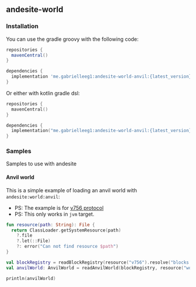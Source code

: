 ## andesite-world

### Installation

You can use the gradle groovy with the following code:

```groovy
repositories {
  mavenCentral()
}

dependencies {
  implementation 'me.gabrielleeg1:andesite-world-anvil:{latest_version}' // Example for version v756 protocol
}
```

Or either with kotlin gradle dsl:

```kt
repositories {
  mavenCentral()
}

dependencies {
  implementation("me.gabrielleeg1:andesite-world-anvil:{latest_version}") // Example for version v756 protocol
}
```

### Samples

Samples to use with andesite

#### Anvil world

This is a simple example of loading an anvil world with `andesite:world:anvil`:

- PS: The example is for [v756 protocol](https://wiki.vg/index.php?title=Protocol&oldid=16918)
- PS: This only works in `jvm` target.

```kt
fun resource(path: String): File {
  return ClassLoader.getSystemResource(path)
    ?.file
    ?.let(::File)
    ?: error("Can not find resource $path")
}

val blockRegistry = readBlockRegistry(resource("v756").resolve("blocks.json").readText())
val anvilWorld: AnvilWorld = readAnvilWorld(blockRegistry, resource("world"))

println(anvilWorld)
```
